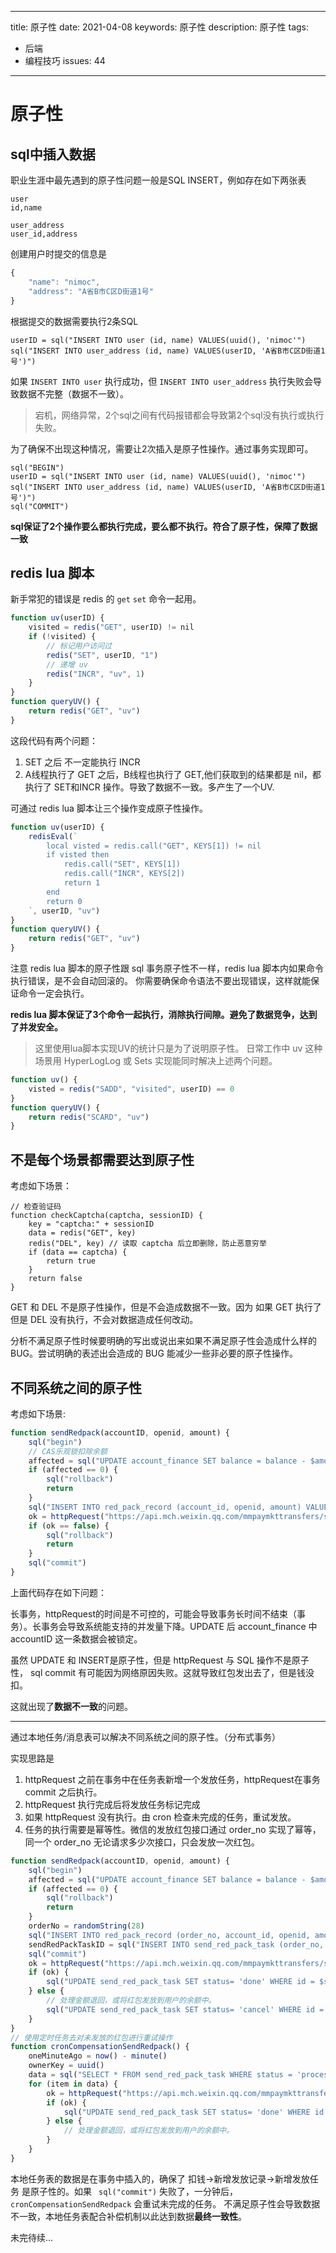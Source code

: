 ----
title: 原子性
date: 2021-04-08
keywords: 原子性
description: 原子性
tags:
- 后端
- 编程技巧
issues: 44
----

# 原子性

## sql中插入数据

职业生涯中最先遇到的原子性问题一般是SQL INSERT，例如存在如下两张表

```
user
id,name

user_address
user_id,address
```

创建用户时提交的信息是

```js
{
    "name": "nimoc",
    "address": "A省B市C区D街道1号"
}
```

根据提交的数据需要执行2条SQL

```
userID = sql("INSERT INTO user (id, name) VALUES(uuid(), 'nimoc'")
sql("INSERT INTO user_address (id, name) VALUES(userID, 'A省B市C区D街道1号')")
```

如果 `INSERT INTO user` 执行成功，但 `INSERT INTO user_address` 执行失败会导致数据不完整（数据不一致）。

> 宕机，网络异常，2个sql之间有代码报错都会导致第2个sql没有执行或执行失败。

为了确保不出现这种情况，需要让2次插入是原子性操作。通过事务实现即可。

```
sql("BEGIN")
userID = sql("INSERT INTO user (id, name) VALUES(uuid(), 'nimoc'")
sql("INSERT INTO user_address (id, name) VALUES(userID, 'A省B市C区D街道1号')")
sql("COMMIT")
```

**sql保证了2个操作要么都执行完成，要么都不执行。符合了原子性，保障了数据一致**


## redis lua 脚本

新手常犯的错误是 redis 的 `get` `set` 命令一起用。

```js
function uv(userID) {
    visited = redis("GET", userID) != nil
    if (!visited) {
        // 标记用户访问过
        redis("SET", userID, "1")
        // 递增 uv 
        redis("INCR", "uv", 1)
    }
}
function queryUV() {
    return redis("GET", "uv")
}
```

这段代码有两个问题：
1. SET 之后 不一定能执行 INCR
2. A线程执行了 GET 之后，B线程也执行了 GET,他们获取到的结果都是 nil，都执行了 SET和INCR 操作。导致了数据不一致。多产生了一个UV.

可通过 redis lua 脚本让三个操作变成原子性操作。


```js
function uv(userID) {
    redisEval(`
        local visted = redis.call("GET", KEYS[1]) != nil
        if visted then 
            redis.call("SET", KEYS[1])
            redis.call("INCR", KEYS[2])
            return 1
        end
        return 0
    `, userID, "uv")
}
function queryUV() {
    return redis("GET", "uv")
}
```


注意 redis lua 脚本的原子性跟 sql 事务原子性不一样，redis lua 脚本内如果命令执行错误，是不会自动回滚的。
你需要确保命令语法不要出现错误，这样就能保证命令一定会执行。

**redis lua 脚本保证了3个命令一起执行，消除执行间隙。避免了数据竞争，达到了并发安全。**

> 这里使用lua脚本实现UV的统计只是为了说明原子性。
> 日常工作中 uv 这种场景用 HyperLogLog 或 Sets 实现能同时解决上述两个问题。

```js
function uv() {
    visted = redis("SADD", "visited", userID) == 0
}
function queryUV() {
    return redis("SCARD", "uv")
}
```

## 不是每个场景都需要达到原子性

考虑如下场景：

```
// 检查验证码
function checkCaptcha(captcha, sessionID) {
    key = "captcha:" + sessionID
    data = redis("GET", key)
    redis("DEL", key) // 读取 captcha 后立即删除，防止恶意穷举
    if (data == captcha) {
        return true
    }
    return false
}
```

GET 和 DEL 不是原子性操作，但是不会造成数据不一致。因为 如果 GET 执行了但是 DEL 没有执行，不会对数据造成任何改动。

分析不满足原子性时候要明确的写出或说出来如果不满足原子性会造成什么样的BUG。尝试明确的表述出会造成的 BUG 能减少一些非必要的原子性操作。

## 不同系统之间的原子性

考虑如下场景:

```js
function sendRedpack(accountID, openid, amount) {
    sql("begin")
    // CAS乐观锁扣除余额
    affected = sql("UPDATE account_finance SET balance = balance - $amount WHERE blance >= $amount AND account_id = $accountID")
    if (affected == 0) {
        sql("rollback")
        return
    }
    sql("INSERT INTO red_pack_record (account_id, openid, amount) VALUES($accountID, $openid, $amount)") 
    ok = httpRequest("https://api.mch.weixin.qq.com/mmpaymkttransfers/sendredpack", {...})
    if (ok == false) {
        sql("rollback")
        return
    } 
    sql("commit")
}
```

上面代码存在如下问题：


长事务，httpRequest的时间是不可控的，可能会导致事务长时间不结束（事务）。长事务会导致系统能支持的并发量下降。UPDATE 后 account_finance 中  accountID 这一条数据会被锁定。

虽然 UPDATE 和 INSERT是原子性，但是 httpRequest 与 SQL 操作不是原子性， sql commit 有可能因为网络原因失败。这就导致红包发出去了，但是钱没扣。

这就出现了**数据不一致**的问题。

---

通过本地任务/消息表可以解决不同系统之间的原子性。（分布式事务）

实现思路是

1. httpRequest 之前在事务中在任务表新增一个发放任务，httpRequest在事务 commit 之后执行。
2. httpRequest 执行完成后将发放任务标记完成
3. 如果 httpRequest 没有执行。由 cron 检查未完成的任务，重试发放。
4. 任务的执行需要是幂等性。微信的发放红包接口通过 order_no 实现了幂等，同一个 order_no 无论请求多少次接口，只会发放一次红包。

```js
function sendRedpack(accountID, openid, amount) {
    sql("begin")
    affected = sql("UPDATE account_finance SET balance = balance - $amount WHERE blance >= $amount AND account_id = $accountID")
    if (affected == 0) {
        sql("rollback")
        return
    }
    orderNo = randomString(28)
    sql("INSERT INTO red_pack_record (order_no, account_id, openid, amount) VALUES($orderNo, $accountID, $openid, $amount)")
    sendRedPackTaskID = sql("INSERT INTO send_red_pack_task (order_no, openid, amount, status) VALUES($orderNo, $openid, $amount, 'processing')") 
    sql("commit")
    ok = httpRequest("https://api.mch.weixin.qq.com/mmpaymkttransfers/sendredpack", {...})
    if (ok) {
        sql("UPDATE send_red_pack_task SET status= 'done' WHERE id = $sendRedPackTaskID")
    } else {
        // 处理金额退回，或将红包发放到用户的余额中。
        sql("UPDATE send_red_pack_task SET status= 'cancel' WHERE id = $sendRedPackTaskID")
    }
}
// 使用定时任务去对未发放的红包进行重试操作
function cronCompensationSendRedpack() {
    oneMinuteAgo = now() - minute()
    ownerKey = uuid()
    data = sql("SELECT * FROM send_red_pack_task WHERE status = 'processing' AND created_at < $oneMinuteAgo limit 100")
    for (item in data) {
        ok = httpRequest("https://api.mch.weixin.qq.com/mmpaymkttransfers/sendredpack", {item})
        if (ok) {
            sql("UPDATE send_red_pack_task SET status= 'done' WHERE id = $item.id")
        } else {
            // 处理金额退回，或将红包发放到用户的余额中。
        }
    } 
}
```

本地任务表的数据是在事务中插入的，确保了 扣钱->新增发放记录->新增发放任务 是原子性的。如果 ` sql("commit")` 失败了，一分钟后，`cronCompensationSendRedpack` 会重试未完成的任务。
不满足原子性会导致数据不一致，本地任务表配合补偿机制以此达到数据**最终一致性**。

未完待续...